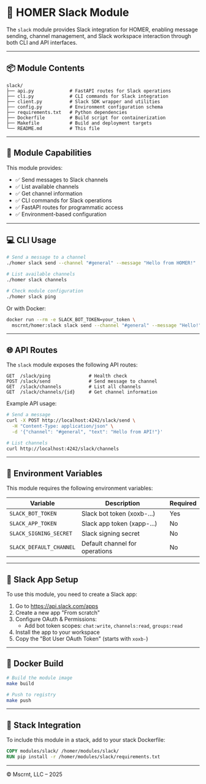 # 💬 HOMER Slack Module

The `slack` module provides Slack integration for HOMER, enabling message sending, channel management, and Slack workspace interaction through both CLI and API interfaces.

---

## 📦 Module Contents

```text
slack/
├── api.py             # FastAPI routes for Slack operations
├── cli.py             # CLI commands for Slack integration
├── client.py          # Slack SDK wrapper and utilities
├── config.py          # Environment configuration schema
├── requirements.txt   # Python dependencies
├── Dockerfile         # Build script for containerization
├── Makefile           # Build and deployment targets
└── README.md          # This file
```

---

## 🧠 Module Capabilities

This module provides:

* ✅ Send messages to Slack channels
* ✅ List available channels
* ✅ Get channel information
* ✅ CLI commands for Slack operations
* ✅ FastAPI routes for programmatic access
* ✅ Environment-based configuration

---

## 💻 CLI Usage

```bash
# Send a message to a channel
./homer slack send --channel "#general" --message "Hello from HOMER!"

# List available channels
./homer slack channels

# Check module configuration
./homer slack ping
```

Or with Docker:

```bash
docker run --rm -e SLACK_BOT_TOKEN=your_token \
  mscrnt/homer:slack slack send --channel "#general" --message "Hello!"
```

---

## 🌐 API Routes

The `slack` module exposes the following API routes:

```http
GET  /slack/ping              # Health check
POST /slack/send              # Send message to channel
GET  /slack/channels          # List all channels
GET  /slack/channels/{id}     # Get channel information
```

Example API usage:

```bash
# Send a message
curl -X POST http://localhost:4242/slack/send \
  -H "Content-Type: application/json" \
  -d '{"channel": "#general", "text": "Hello from API!"}'

# List channels
curl http://localhost:4242/slack/channels
```

---

## 🔧 Environment Variables

This module requires the following environment variables:

| Variable               | Description                    | Required |
| ---------------------- | ------------------------------ | -------- |
| `SLACK_BOT_TOKEN`      | Slack bot token (xoxb-...)     | Yes      |
| `SLACK_APP_TOKEN`      | Slack app token (xapp-...)     | No       |
| `SLACK_SIGNING_SECRET` | Slack signing secret           | No       |
| `SLACK_DEFAULT_CHANNEL`| Default channel for operations | No       |

---

## 🔑 Slack App Setup

To use this module, you need to create a Slack app:

1. Go to https://api.slack.com/apps
2. Create a new app "From scratch"
3. Configure OAuth & Permissions:
   - Add bot token scopes: `chat:write`, `channels:read`, `groups:read`
4. Install the app to your workspace
5. Copy the "Bot User OAuth Token" (starts with `xoxb-`)

---

## 🐳 Docker Build

```bash
# Build the module image
make build

# Push to registry
make push
```

---

## 🧱 Stack Integration

To include this module in a stack, add to your stack Dockerfile:

```dockerfile
COPY modules/slack/ /homer/modules/slack/
RUN pip install -r /homer/modules/slack/requirements.txt
```

---

© Mscrnt, LLC – 2025